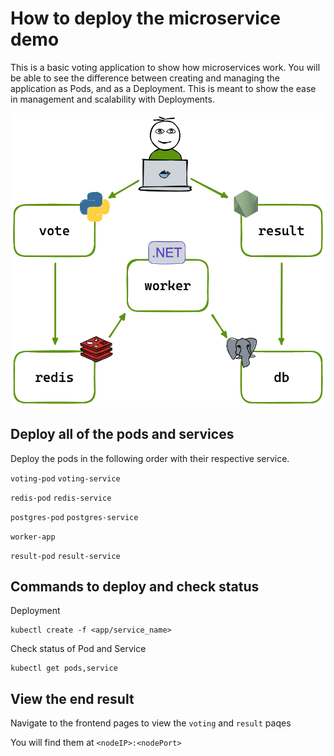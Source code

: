 # How to deploy the microservice demo

This is a basic voting application to show how microservices work. You will be able to see the difference between creating and managing the application as Pods, and as a Deployment. This is meant to show the ease in management and scalability with Deployments.

![Architecture Overview](architecture.excalidraw.png)

## Deploy all of the pods and services

Deploy the pods in the following order with their respective service.

`voting-pod` `voting-service`

`redis-pod` `redis-service`

`postgres-pod` `postgres-service`

`worker-app`

`result-pod` `result-service`

## Commands to deploy and check status

Deployment

``` shell
kubectl create -f <app/service_name>
```

Check status of Pod and Service

``` shell
kubectl get pods,service
```

## View the end result

Navigate to the frontend pages to view the `voting` and `result` paqes

You will find them at `<nodeIP>:<nodePort>`
